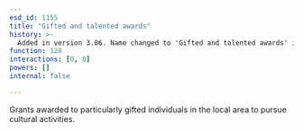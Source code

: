 ```yaml
---
esd_id: 1155
title: "Gifted and talented awards"
history: >-
  Added in version 3.06. Name changed to 'Gifted and talented awards' in version 4.00.
function: 128
interactions: [0, 8]
powers: []
internal: false

---
```


Grants awarded to particularly gifted individuals in the local area to pursue cultural activities.

